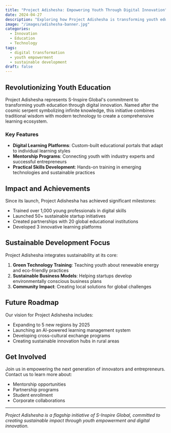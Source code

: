 ```yaml
---
title: "Project Adishesha: Empowering Youth Through Digital Innovation"
date: 2024-04-27
description: "Exploring how Project Adishesha is transforming youth education and entrepreneurship through digital innovation and sustainable practices."
image: "/images/adishesha-banner.jpg"
categories:
  - Innovation
  - Education
  - Technology
tags:
  - digital transformation
  - youth empowerment
  - sustainable development
draft: false
---
```


## Revolutionizing Youth Education

Project Adishesha represents S-Inspire Global's commitment to transforming youth education through digital innovation. Named after the cosmic serpent symbolizing infinite knowledge, this initiative combines traditional wisdom with modern technology to create a comprehensive learning ecosystem.

### Key Features

- **Digital Learning Platforms**: Custom-built educational portals that adapt to individual learning styles
- **Mentorship Programs**: Connecting youth with industry experts and successful entrepreneurs
- **Practical Skills Development**: Hands-on training in emerging technologies and sustainable practices

## Impact and Achievements

Since its launch, Project Adishesha has achieved significant milestones:

- Trained over 1,000 young professionals in digital skills
- Launched 50+ sustainable startup initiatives
- Created partnerships with 20 global educational institutions
- Developed 3 innovative learning platforms

## Sustainable Development Focus

Project Adishesha integrates sustainability at its core:

1. **Green Technology Training**: Teaching youth about renewable energy and eco-friendly practices
2. **Sustainable Business Models**: Helping startups develop environmentally conscious business plans
3. **Community Impact**: Creating local solutions for global challenges

## Future Roadmap

Our vision for Project Adishesha includes:

- Expanding to 5 new regions by 2025
- Launching an AI-powered learning management system
- Developing cross-cultural exchange programs
- Creating sustainable innovation hubs in rural areas

## Get Involved

Join us in empowering the next generation of innovators and entrepreneurs. Contact us to learn more about:

- Mentorship opportunities
- Partnership programs
- Student enrollment
- Corporate collaborations

---

*Project Adishesha is a flagship initiative of S-Inspire Global, committed to creating sustainable impact through youth empowerment and digital innovation.*